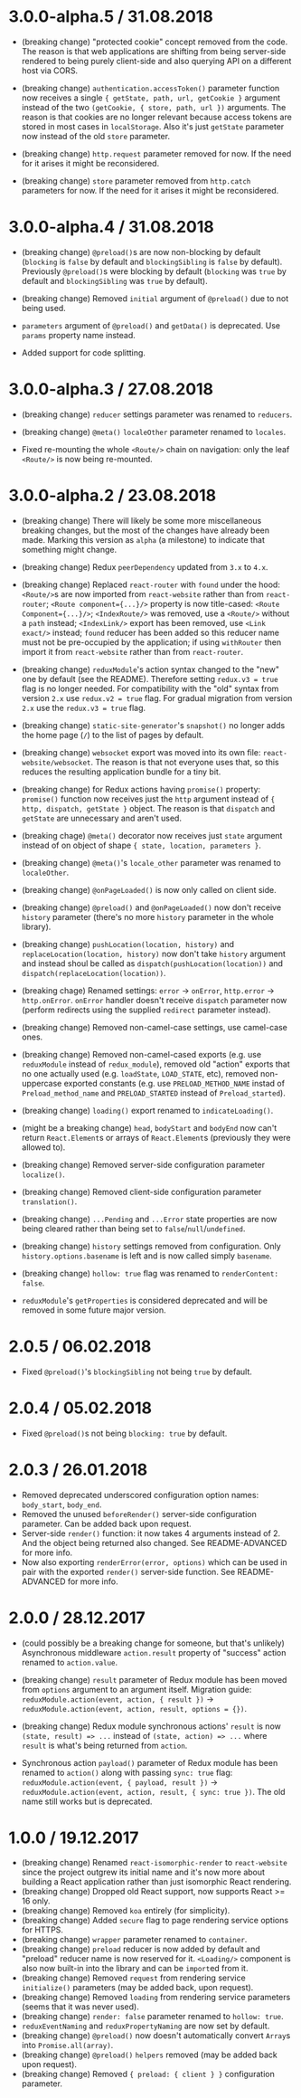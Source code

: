 3.0.0-alpha.5 / 31.08.2018
==================

* (breaking change) "protected cookie" concept removed from the code. The reason is that web applications are shifting from being server-side rendered to being purely client-side and also querying API on a different host via CORS.

* (breaking change) `authentication.accessToken()` parameter function now receives a single `{ getState, path, url, getCookie }` argument instead of the two `(getCookie, { store, path, url })` arguments. The reason is that cookies are no longer relevant because access tokens are stored in most cases in `localStorage`. Also it's just `getState` parameter now instead of the old `store` parameter.

* (breaking change) `http.request` parameter removed for now. If the need for it arises it might be reconsidered.

* (breaking change) `store` parameter removed from `http.catch` parameters for now. If the need for it arises it might be reconsidered.

<!--
// (optional)
// Will be called for each HTTP request
// sent using `http` utility inside Redux action creators.
// (`request` is a `superagent` request)
onBeforeSend: (request, { store }) => {
  if (request.url.indexOf('https://my.domain.com') === 0) {
    request.set('X-Secret-Token', store.getState().secretToken)
  }
}
-->

3.0.0-alpha.4 / 31.08.2018
==================

* (breaking change) `@preload()`s are now non-blocking by default (`blocking` is `false` by default and `blockingSibling` is `false` by default). Previously `@preload()`s were blocking by default (`blocking` was `true` by default and `blockingSibling` was `true` by default).

* (breaking change) Removed `initial` argument of `@preload()` due to not being used.

* `parameters` argument of `@preload()` and `getData()` is deprecated. Use `params` property name instead.

* Added support for code splitting.

3.0.0-alpha.3 / 27.08.2018
==================

  * (breaking change) `reducer` settings parameter was renamed to `reducers`.

  * (breaking change) `@meta()` `localeOther` parameter renamed to `locales`.

  * Fixed re-mounting the whole `<Route/>` chain on navigation: only the leaf `<Route/>` is now being re-mounted.

3.0.0-alpha.2 / 23.08.2018
==================

  * (breaking change) There will likely be some more miscellaneous breaking changes, but the most of the changes have already been made. Marking this version as `alpha` (a milestone) to indicate that something might change.

  * (breaking change) Redux `peerDependency` updated from `3.x` to `4.x`.

  * (breaking change) Replaced `react-router` with `found` under the hood: `<Route/>`s are now imported from `react-website` rather than from `react-router`; `<Route component={...}/>` property is now title-cased: `<Route Component={...}/>`; `<IndexRoute/>` was removed, use a `<Route/>` without a `path` instead; `<IndexLink/>` export has been removed, use `<Link exact/>` instead; `found` reducer has been added so this reducer name must not be pre-occupied by the application; if using `withRouter` then import it from `react-website` rather than from `react-router`.

  * (breaking change) `reduxModule`'s action syntax changed to the "new" one by default (see the README). Therefore setting `redux.v3 = true` flag is no longer needed. For compatibility with the "old" syntax from version `2.x` use `redux.v2 = true` flag. For gradual migration from version `2.x` use the `redux.v3 = true` flag.

  * (breaking change) `static-site-generator`'s `snapshot()` no longer adds the home page (`/`) to the list of pages by default.

  * (breaking change) `websocket` export was moved into its own file: `react-website/websocket`. The reason is that not everyone uses that, so this reduces the resulting application bundle for a tiny bit.

  * (breaking change) for Redux actions having `promise()` property: `promise()` function now receives just the `http` argument instead of `{ http, dispatch, getState }` object. The reason is that `dispatch` and `getState` are unnecessary and aren't used.

  * (breaking chage) `@meta()` decorator now receives just `state` argument instead of on object of shape `{ state, location, parameters }`.

  * (breaking change) `@meta()`'s `locale_other` parameter was renamed to `localeOther`.

  * (breaking change) `@onPageLoaded()` is now only called on client side.

  * (breaking change) `@preload()` and `@onPageLoaded()` now don't receive `history` parameter (there's no more `history` parameter in the whole library).

  * (breaking change) `pushLocation(location, history)` and `replaceLocation(location, history)` now don't take `history` argument and instead shoul be called as `dispatch(pushLocation(location))` and `dispatch(replaceLocation(location))`.

  * (breaking chage) Renamed settings: `error` -> `onError`, `http.error` -> `http.onError`. `onError` handler doesn't receive `dispatch` parameter now (perform redirects using the supplied `redirect` parameter instead).

  * (breaking change) Removed non-camel-case settings, use camel-case ones.

  * (breaking change) Removed non-camel-cased exports (e.g. use `reduxModule` instead of `redux_module`), removed old "action" exports that no one actually used (e.g. `loadState`, `LOAD_STATE`, etc), removed non-uppercase exported constants (e.g. use `PRELOAD_METHOD_NAME` instad of `Preload_method_name` and `PRELOAD_STARTED` instead of `Preload_started`).

  * (breaking change) `loading()` export renamed to `indicateLoading()`.

  * (might be a breaking change) `head`, `bodyStart` and `bodyEnd` now can't return `React.Element`s or arrays of `React.Element`s (previously they were allowed to).

  * (breaking change) Removed server-side configuration parameter `localize()`.

  * (breaking change) Removed client-side configuration parameter `translation()`.

  * (breaking change) `...Pending` and `...Error` state properties are now being cleared rather than being set to `false`/`null`/`undefined`.

  * (breaking change) `history` settings removed from configuration. Only `history.options.basename` is left and is now called simply `basename`.

  * (breaking change) `hollow: true` flag was renamed to `renderContent: false`.

  * `reduxModule`'s `getProperties` is considered deprecated and will be removed in some future major version.

2.0.5 / 06.02.2018
==================

  * Fixed `@preload()`'s `blockingSibling` not being `true` by default.

2.0.4 / 05.02.2018
==================

  * Fixed `@preload()`s not being `blocking: true` by default.

2.0.3 / 26.01.2018
==================

  * Removed deprecated underscored configuration option names: `body_start`, `body_end`.
  * Removed the unused `beforeRender()` server-side configuration parameter. Can be added back upon request.
  * Server-side `render()` function: it now takes 4 arguments instead of 2. And the object being returned also changed. See README-ADVANCED for more info.
  * Now also exporting `renderError(error, options)` which can be used in pair with the exported `render()` server-side function. See README-ADVANCED for more info.

2.0.0 / 28.12.2017
==================

  * (could possibly be a breaking change for someone, but that's unlikely) Asynchronous middleware `action.result` property of "success" action renamed to `action.value`.

  * (breaking change) `result` parameter of Redux module has been moved from `options` argument to an argument itself. Migration guide: `reduxModule.action(event, action, { result })` -> `reduxModule.action(event, action, result, options = {})`.

  * (breaking change) Redux module synchronous actions' `result` is now `(state, result) => ...` instead of `(state, action) => ...` where `result` is what's being returned from `action`.

  * Synchronous action `payload()` parameter of Redux module has been renamed to `action()` along with passing `sync: true` flag: `reduxModule.action(event, { payload, result })` -> `reduxModule.action(event, action, result, { sync: true })`. The old name still works but is deprecated.

1.0.0 / 19.12.2017
==================

  * (breaking change) Renamed `react-isomorphic-render` to `react-website` since the project outgrew its initial name and it's now more about building a React application rather than just isomorphic React rendering.
  * (breaking change) Dropped old React support, now supports React >= 16 only.
  * (breaking change) Removed `koa` entirely (for simplicity).
  * (breaking change) Added `secure` flag to page rendering service options for HTTPS.
  * (breaking change) `wrapper` parameter renamed to `container`.
  * (breaking change) `preload` reducer is now added by default and "preload" reducer name is now reserved for it. `<Loading/>` component is also now built-in into the library and can be `import`ed from it.
  * (breaking change) Removed `request` from rendering service `initialize()` parameters (may be added back, upon request).
  * (breaking change) Removed `loading` from rendering service parameters (seems that it was never used).
  * (breaking change) `render: false` parameter renamed to `hollow: true`.
  * `reduxEventNaming` and `reduxPropertyNaming` are now set by default.
  * (breaking change) `@preload()` now doesn't automatically convert `Array`s into `Promise.all(array)`.
  * (breaking change) `@preload()` `helpers` removed (may be added back upon request).
  * (breaking change) Removed `{ preload: { client } }` configuration parameter.
